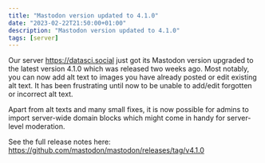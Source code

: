```yaml
---
title: "Mastodon version updated to 4.1.0"
date: "2023-02-22T21:50:00+01:00"
description: "Mastodon version updated to 4.1.0"
tags: [server]
---
```


Our server https://datasci.social just got its Mastodon version upgraded to the latest version 4.1.0 which was released two weeks ago. Most notably, you can now add alt text to images you have already posted or edit existing alt text. It has been frustrating until now to be unable to add/edit forgotten or incorrect alt text.

Apart from alt texts and many small fixes, it is now possible for admins to import server-wide domain blocks which might come in handy for server-level moderation.

See the full release notes here: https://github.com/mastodon/mastodon/releases/tag/v4.1.0